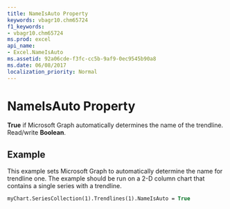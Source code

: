```yaml
---
title: NameIsAuto Property
keywords: vbagr10.chm65724
f1_keywords:
- vbagr10.chm65724
ms.prod: excel
api_name:
- Excel.NameIsAuto
ms.assetid: 92a06cde-f3fc-cc5b-9af9-0ec9545b90a8
ms.date: 06/08/2017
localization_priority: Normal
---
```



# NameIsAuto Property

 **True** if Microsoft Graph automatically determines the name of the trendline. Read/write **Boolean**.


## Example

This example sets Microsoft Graph to automatically determine the name for trendline one. The example should be run on a 2-D column chart that contains a single series with a trendline.


```vb
myChart.SeriesCollection(1).Trendlines(1).NameIsAuto = True
```


